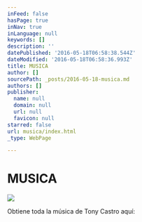 ```yaml
---
inFeed: false
hasPage: true
inNav: true
inLanguage: null
keywords: []
description: ''
datePublished: '2016-05-18T06:58:38.544Z'
dateModified: '2016-05-18T06:58:36.993Z'
title: MUSICA
author: []
sourcePath: _posts/2016-05-18-musica.md
authors: []
publisher:
  name: null
  domain: null
  url: null
  favicon: null
starred: false
url: musica/index.html
_type: WebPage

---
```

# MUSICA
![](https://the-grid-user-content.s3-us-west-2.amazonaws.com/b78d9b00-6ed9-4861-a6e1-4ba8708ce9f1.jpg)

Obtiene toda la música de Tony Castro aquí: